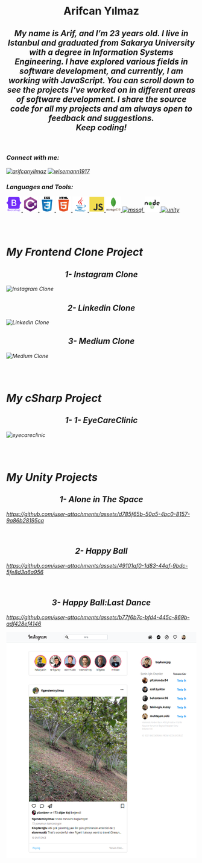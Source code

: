 

<h1 align="center">Arifcan Yılmaz</h1>
<h2 align="center"><i> My name is Arif, and I’m 23 years old. I live in Istanbul and graduated from Sakarya University with a degree in Information Systems Engineering. I have explored various fields in software development, and currently, I am working with JavaScript. You can scroll down to see the projects I've worked on in different areas of software development. I share the source code for all my projects and am always open to feedback and suggestions. <i> <br> Keep coding!</h2>
<br> 
<h3 align="left">Connect with me:</h3>
<p align="left">
<a href="https://linkedin.com/in/arifcanyilmaz" target="blank"><img align="center" src="https://raw.githubusercontent.com/rahuldkjain/github-profile-readme-generator/master/src/images/icons/Social/linked-in-alt.svg" alt="arifcanyilmaz" height="30" width="40" /></a>
<a href="https://www.hackerrank.com/wisemann1917" target="blank"><img align="center" src="https://raw.githubusercontent.com/rahuldkjain/github-profile-readme-generator/master/src/images/icons/Social/hackerrank.svg" alt="wisemann1917" height="30" width="40" /></a>
</p>

<h3 align="left">Languages and Tools:</h3>
<p align="left"> <a href="https://getbootstrap.com" target="_blank" rel="noreferrer"> <img src="https://raw.githubusercontent.com/devicons/devicon/master/icons/bootstrap/bootstrap-plain-wordmark.svg" alt="bootstrap" width="40" height="40"/> </a> <a href="https://www.w3schools.com/cs/" target="_blank" rel="noreferrer"> <img src="https://raw.githubusercontent.com/devicons/devicon/master/icons/csharp/csharp-original.svg" alt="csharp" width="40" height="40"/> </a> <a href="https://www.w3schools.com/css/" target="_blank" rel="noreferrer"> <img src="https://raw.githubusercontent.com/devicons/devicon/master/icons/css3/css3-original-wordmark.svg" alt="css3" width="40" height="40"/> </a> <a href="https://www.w3.org/html/" target="_blank" rel="noreferrer"> <img src="https://raw.githubusercontent.com/devicons/devicon/master/icons/html5/html5-original-wordmark.svg" alt="html5" width="40" height="40"/> </a> <a href="https://www.java.com" target="_blank" rel="noreferrer"> <img src="https://raw.githubusercontent.com/devicons/devicon/master/icons/java/java-original.svg" alt="java" width="40" height="40"/> </a> <a href="https://developer.mozilla.org/en-US/docs/Web/JavaScript" target="_blank" rel="noreferrer"> <img src="https://raw.githubusercontent.com/devicons/devicon/master/icons/javascript/javascript-original.svg" alt="javascript" width="40" height="40"/> </a> <a href="https://www.mongodb.com/" target="_blank" rel="noreferrer"> <img src="https://raw.githubusercontent.com/devicons/devicon/master/icons/mongodb/mongodb-original-wordmark.svg" alt="mongodb" width="40" height="40"/> </a> <a href="https://www.microsoft.com/en-us/sql-server" target="_blank" rel="noreferrer"> <img src="https://www.svgrepo.com/show/303229/microsoft-sql-server-logo.svg" alt="mssql" width="40" height="40"/> </a> <a href="https://nodejs.org" target="_blank" rel="noreferrer"> <img src="https://raw.githubusercontent.com/devicons/devicon/master/icons/nodejs/nodejs-original-wordmark.svg" alt="nodejs" width="40" height="40"/> </a> <a href="https://unity.com/" target="_blank" rel="noreferrer"> <img src="https://www.vectorlogo.zone/logos/unity3d/unity3d-icon.svg" alt="unity" width="40" height="40"/> </a> </p>
<br><br>

<h1>My Frontend Clone Project</h1>
<h2 align="center">1- <i>Instagram Clone</i></h2>  

![Instagram Clone](https://github.com/user-attachments/assets/26672940-5ac5-4d49-a92c-a9ae42890db6)

<h2 align="center">2- <i>Linkedin Clone</i></h2>  

![Linkedin Clone](https://github.com/user-attachments/assets/28f8a191-c404-4ae7-a99e-23e1ea22bba0)

<h2 align="center">3- <i>Medium Clone</i></h2>  

![Medium Clone](https://github.com/user-attachments/assets/d6797802-7cb7-444b-a6e7-8b5222f49880)


<br><br>
<h1>My cSharp Project</h1>
<h2 align="center">1- <i>1- EyeCareClinic</i></h2>  

![eyecareclinic](https://github.com/user-attachments/assets/29531333-59b8-406e-9eb8-9837e7e81395)

<br><br>
<h1>My Unity Projects</h1>
<h2 align="center">1- <i>Alone in The Space</i></h2>

https://github.com/user-attachments/assets/d785f65b-50a5-4bc0-8157-9a86b28195ca

<br>
<h2 align="center">2- <i>Happy Ball</i></h2>

https://github.com/user-attachments/assets/49101af0-1d83-44af-9bdc-5fe8d3a6a956

<br>
<h2 align="center">3- <i>Happy Ball:Last Dance</i></h2>

https://github.com/user-attachments/assets/b77f6b7c-bfd4-445c-869b-adf428ef4146



<img src="https://github.com/arifcanyilmaz/kodluyoruz-front-end/blob/main/Instagram%20Clone.png" alt="bootstrap" width="600" height="600"/>
